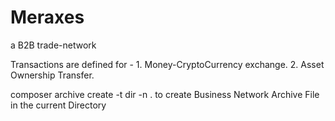 # Meraxes

a B2B trade-network

Transactions are defined for - 1. Money-CryptoCurrency exchange.
                               2. Asset Ownership Transfer.

composer archive create -t dir -n . to create Business Network Archive File in the current Directory